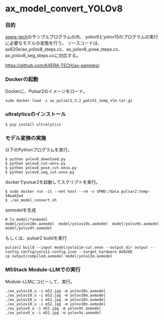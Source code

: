 # ax_model_convert_YOLOv8


### 目的
[axera-tech](https://github.com/AXERA-TECH/ax-samples/)のサンプルプログラムの内、
yolov9とyolov10のプログラムの実行に必要なモデルの変換を行う。
ソースコードは、ax620e/ax_yolov8_steps.cc、ax_yolov8_pose_steps.cc、ax_yolov8_seg_steps.ccに対応する。

https://github.com/AXERA-TECH/ax-samples/


### Dockerの起動

Dockerに、Pulsar2のイメージをロード。

```
sudo docker load -i ax_pulsar2_3.2_patch1_temp_vlm.tar.gz
```

### ultralyticsのインストール

```
$ pip install ultralytics
```


### モデル変換の実施

以下のPythonプログラムを実行。

```
$ python yolov8_download.py
$ python yolov8_cut-onnx.py
$ python yolov8_pose_cut-onnx.py
$ python yolov8_seg_cut-onnx.py
```

dockerでpulsar2を起動してスクリプトを実行。
```
$ sudo docker run -it --net host --rm -v $PWD:/data pulsar2:temp-58aa62e4
$ ./ax_model_convert.sh
```

axmodelを生成
```
# ls model/*axmodel
model/yolov10n.axmodel  model/yolov10s.axmodel  model/yolov9s.axmodel  model/yolov9t.axmodel
```

もしくは、pulsar2 buildを実行
```
pulsar2 build --input model/yolo11m-cut.onnx --output_dir output --config config/yolo11-config.json --target_hardware AX620E
cp output/compiled.axmodel model/yolo11m.axmodel
```

### M5Stack Module-LLMでの実行

 Module-LLMにコピーして、実行。
 
```
./ax_yolov10_u -i m52.jpg -m yolov10s.axmodel
./ax_yolov10_u -i m52.jpg -m yolov10m.axmodel
./ax_yolov10_u -i m52.jpg -m yolov10n.axmodel
./ax_yolov10_u -i m52.jpg -m yolov10n.axmodel
./ax_yolov9_u -i m52.jpg -m yolov9t.axmodel
./ax_yolov9_u -i m52.jpg -m yolov9s.axmodel
```

